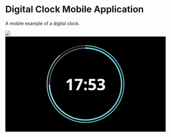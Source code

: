 # Digital Clock Mobile Application

A mobile example of a digital clock.

<img src="https://github.com/cosmin-cojocar/flutter_clock/blob/master/presentation/digital_clock.mov">

<img src="https://github.com/cosmin-cojocar/flutter_clock/blob/master/presentation/digital_clock.png">

